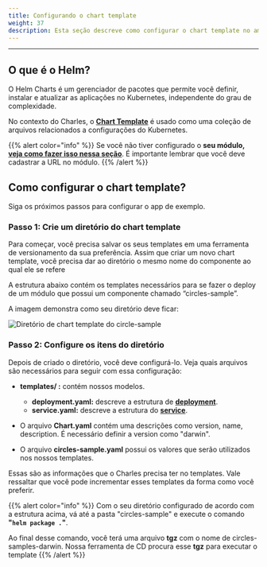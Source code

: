 ```yaml
---
title: Configurando o chart template
weight: 37
description: Esta seção descreve como configurar o chart template no ambiente do Charles.
---
```


---

## **O que é o Helm?**

O Helm Charts é um gerenciador de pacotes que permite você definir, instalar e atualizar as aplicações no Kubernetes, independente do grau de complexidade.  

No contexto do Charles, o [**Chart Template**](https://helm.sh/docs/chart_template_guide/getting_started/) é usado como uma coleção de arquivos relacionados a configurações do Kubernetes. 

{{% alert color="info" %}}
Se você não tiver configurado o **seu módulo,** [**veja como fazer isso nessa seção**](/pt/primeiros-passos/criando-seu-primeiro-módulo/visao-geral/). É importante lembrar que você deve cadastrar a URL no módulo.
{{% /alert %}}

## **Como configurar o chart template?** 

Siga os próximos passos para configurar o app de exemplo.

### **Passo 1: Crie um diretório do chart template**

Para começar, você precisa salvar os seus templates em uma ferramenta de versionamento da sua preferência. Assim que criar um novo chart template, você precisa dar ao diretório o mesmo nome do componente ao qual ele se refere 

 A estrutura abaixo contém os templates necessários para se fazer o deploy de um módulo que possui um componente chamado “circles-sample”. 

A imagem demonstra como seu diretório deve ficar:  

![ Diret&#xF3;rio de chart template do circle-sample](/shared/screen-shot-2020-08-13-at-09.16.04.png)

### **Passo 2: Configure os itens do diretório** 

Depois de criado o diretório, você deve configurá-lo. Veja quais arquivos são necessários para seguir com essa configuração: 

* **templates/ :** contém nossos modelos. 

  * **deployment.yaml:** descreve a estrutura de [**deployment**](https://kubernetes.io/docs/concepts/workloads/controllers/deployment/).
  * **service.yaml:** descreve a estrutura do [**service**](https://kubernetes.io/docs/concepts/services-networking/service/). 

* O arquivo **Chart.yaml** contém uma descrições como version, name, description. É necessário definir a version como "darwin". 
* O arquivo **circles-sample.yaml** possui os valores que serão utilizados nos nossos templates. 

Essas são as informações que o Charles precisa ter no templates. Vale ressaltar que você pode incrementar esses templates da forma como você preferir.

{{% alert color="info" %}}
Com o seu diretório configurado de acordo com a estrutura acima, vá até a pasta "circles-sample" e execute o comando  **"`helm package .`"**.  

Ao final desse comando, você terá uma arquivo **tgz** com o nome de circles-samples-darwin. Nossa ferramenta de CD procura esse **tgz** para executar o template
{{% /alert %}}
